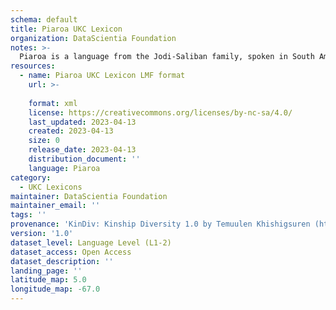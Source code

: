 ```yaml
---
schema: default
title: Piaroa UKC Lexicon
organization: DataScientia Foundation
notes: >-
  Piaroa is a language from the Jodi-Saliban family, spoken in South America. The UKC Lexicon of Piaroa is represented as a lexico-semantic network. It consists of words, word senses, synsets, as well as sense-level and synset-level relationships.
resources:
  - name: Piaroa UKC Lexicon LMF format
    url: >-
      
    format: xml
    license: https://creativecommons.org/licenses/by-nc-sa/4.0/
    last_updated: 2023-04-13
    created: 2023-04-13
    size: 0
    release_date: 2023-04-13
    distribution_document: ''
    language: Piaroa
category:
  - UKC Lexicons
maintainer: DataScientia Foundation
maintainer_email: ''
tags: ''
provenance: 'KinDiv: Kinship Diversity 1.0 by Temuulen Khishigsuren (http://ukc.disi.unitn.it/index.php/kinship/); Princeton WordNet 2.1 by Princeton University (https://wordnet.princeton.edu)'
version: '1.0'
dataset_level: Language Level (L1-2)
dataset_access: Open Access
dataset_description: ''
landing_page: ''
latitude_map: 5.0
longitude_map: -67.0
---
```

